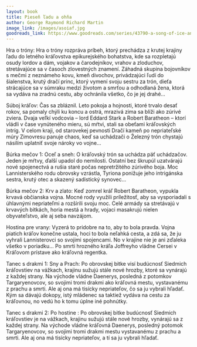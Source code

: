 ```yaml
---
layout: book
title: Pieseň ľadu a ohňa
author: George Raymond Richard Martin
image_link: /images/asoiaf.jpg
goodreads_link: https://www.goodreads.com/series/43790-a-song-of-ice-and-fire
---
```


Hra o tróny: Hra o tróny rozpráva príbeh, ktorý prechádza z krutej krajiny ľadu do letného kráľovstva epikurejského bohatstva, kde sa rozpletajú osudy lordov a dám, vojakov a čarodejníkov, vrahov a zloduchov, stretávajúce sa v časoch zlovestných znamení. Záhadná skupina bojovníkov s mečmi z neznámeho kovu, kmeň divochov, privádzajúci ľudí do šialenstva, krutý dračí princ, ktorý vymení svoju sestru za trón, dieťa strácajúce sa v súmraku medzi životom a smrťou a odhodlaná žena, ktorá sa vydáva na zradnú cestu, aby ochránila všetko, čo je jej drahé...

Súboj kráľov: Čas sa zbláznil. Leto pokoja a hojnosti, ktoré trvalo desať rokov, sa pomaly chýli ku koncu a ostrá, mrazivá zima sa blíži ako zúrivé zviera. Dvaja veľkí vodcovia – lord Eddard Stark a Robert Baratheon – ktorí vládli v čase vynúteného mieru, sú mŕtvi, stali sa obeťami kráľovských intríg. V celom kraji, od starovekej pevnosti Dračí kameň po nepriateľské múry Zimovresu panuje chaos, keď sa uchádzači o Železný trón chystajú násilím uplatniť svoje nároky vo vojne...

Búrka mečov 1: Oceľ a sneh: O kráľovský trón sa uchádza päť uchádzačov. Jeden je mŕtvy, ďalší upadol do nemilosti. Ostatní bez škrupúl uzatvárajú nové spojenectvá a rušia staré počas nepretržitého zúrivého boja. Moc Lannisterského rodu obrovsky vzrástla, Tyriona ponižuje jeho intrigánska sestra, krutý otec a skazený sadistický synovec...

Búrka mečov 2: Krv a zlato: Keď zomrel kráľ Robert Baratheon, vypukla krvavá občianska vojna. Mocné rody využili príležitosť, aby sa vysporiadali s úhlavnými nepriateľmi a rozšírili svoju moc. Celé armády sa stretávajú v krvavých bitkách, horia mestá a hrady, vojaci masakrujú nielen obyvateľstvo, ale aj seba navzájom.

Hostina pre vrany: Vyzerá to pridobre na to, aby to bola pravda. Vojna piatich kráľov konečne ustala, hoci to bola neľahká cesta, a zdá sa, že ju vyhrali Lannisterovci so svojimi spojencami. No v krajine nie je ani zďaleka všetko v poriadku… Po smrti hrozného kráľa Joffreyho vládne Cersei v Kráľovom prístave ako kráľovná regentka.

Tanec s drakmi 1: Sny a Prach: Po obrovskej bitke visí budúcnosť Siedmich kráľovstiev na vážkach, krajinu sužujú stále nové hrozby, ktoré sa vynárajú z každej strany. Na východe vládne Daenerys, posledná z potomkov Targaryenovcov, so svojimi tromi drakmi ako kráľovná mestu, vystavanému z prachu a smrti. Ale aj ona má tisícky nepriateľov, čo sa ju vybrali hľadať. Kým sa dávajú dokopy, istý mládenec sa taktiež vydáva na cestu za kráľovnou, no vedú ho k tomu úplne iné pohnútky.

Tanec s drakmi 2: Po hostine : Po obrovskej bitke budúcnosť Siedmich kráľovstiev je na vážkach, krajinu sužujú stále nové hrozby, vynárajú sa z každej strany. Na východe vládne kráľovná Daenerys, posledný potomok Targaryenovcov, so svojimi tromi drakmi mestu vystavanému z prachu a smrti. Ale aj ona má tisícky nepriateľov, a tí sa ju vybrali hľadať. 